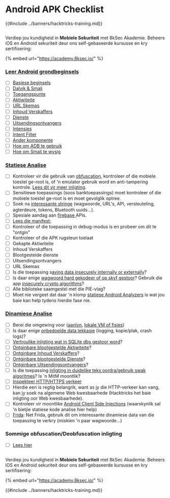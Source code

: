 # Android APK Checklist

{{#include ../banners/hacktricks-training.md}}

<figure><img src="/images/image (2).png" alt=""><figcaption></figcaption></figure>

Verdiep jou kundigheid in **Mobiele Sekuriteit** met 8kSec Akademie. Beheers iOS en Android sekuriteit deur ons self-gebaseerde kursusse en kry sertifisering:

{% embed url="https://academy.8ksec.io/" %}

### [Leer Android grondbeginsels](android-app-pentesting/#2-android-application-fundamentals)

- [ ] [Basiese beginsels](android-app-pentesting/#fundamentals-review)
- [ ] [Dalvik & Smali](android-app-pentesting/#dalvik--smali)
- [ ] [Toegangspunte](android-app-pentesting/#application-entry-points)
- [ ] [Aktiwiteite](android-app-pentesting/#launcher-activity)
- [ ] [URL Skemas](android-app-pentesting/#url-schemes)
- [ ] [Inhoud Verskaffers](android-app-pentesting/#services)
- [ ] [Dienste](android-app-pentesting/#services-1)
- [ ] [Uitsendingsontvangers](android-app-pentesting/#broadcast-receivers)
- [ ] [Intensies](android-app-pentesting/#intents)
- [ ] [Intent Filter](android-app-pentesting/#intent-filter)
- [ ] [Ander komponente](android-app-pentesting/#other-app-components)
- [ ] [Hoe om ADB te gebruik](android-app-pentesting/#adb-android-debug-bridge)
- [ ] [Hoe om Smali te wysig](android-app-pentesting/#smali)

### [Statiese Analise](android-app-pentesting/#static-analysis)

- [ ] Kontroleer vir die gebruik van [obfuscation](android-checklist.md#some-obfuscation-deobfuscation-information), kontroleer of die mobiele toestel ge-root is, of 'n emulator gebruik word en anti-tampering kontrole. [Lees dit vir meer inligting](android-app-pentesting/#other-checks).
- [ ] Sensitiewe toepassings (soos banktoepassings) moet kontroleer of die mobiele toestel ge-root is en moet gevolglik optree.
- [ ] Soek na [interessante stringe](android-app-pentesting/#looking-for-interesting-info) (wagwoorde, URL's, API, versleuteling, agterdeure, tokens, Bluetooth uuids...).
- [ ] Spesiale aandag aan [firebase ](android-app-pentesting/#firebase)APIs.
- [ ] [Lees die manifest:](android-app-pentesting/#basic-understanding-of-the-application-manifest-xml)
- [ ] Kontroleer of die toepassing in debug-modus is en probeer om dit te "ontgin"
- [ ] Kontroleer of die APK rugsteun toelaat
- [ ] Gekapte Aktiwiteite
- [ ] Inhoud Verskaffers
- [ ] Blootgestelde dienste
- [ ] Uitsendingsontvangers
- [ ] URL Skemas
- [ ] Is die toepassing s[aving data insecurely internally or externally](android-app-pentesting/#insecure-data-storage)?
- [ ] Is daar enige [wagwoord hard gekodeer of op skyf gestoor](android-app-pentesting/#poorkeymanagementprocesses)? Gebruik die app [insecurely crypto algorithms](android-app-pentesting/#useofinsecureandordeprecatedalgorithms)?
- [ ] Alle biblioteke saamgestel met die PIE-vlag?
- [ ] Moet nie vergeet dat daar 'n klomp [statiese Android Analyzers](android-app-pentesting/#automatic-analysis) is wat jou baie kan help tydens hierdie fase nie.

### [Dinamiese Analise](android-app-pentesting/#dynamic-analysis)

- [ ] Berei die omgewing voor ([aanlyn](android-app-pentesting/#online-dynamic-analysis), [lokale VM of fisies](android-app-pentesting/#local-dynamic-analysis))
- [ ] Is daar enige [onbedoelde data lekkasie](android-app-pentesting/#unintended-data-leakage) (logging, kopie/plak, crash logs)?
- [ ] [Vertroulike inligting wat in SQLite dbs gestoor word](android-app-pentesting/#sqlite-dbs)?
- [ ] [Ontginbare blootgestelde Aktiwiteite](android-app-pentesting/#exploiting-exported-activities-authorisation-bypass)?
- [ ] [Ontginbare Inhoud Verskaffers](android-app-pentesting/#exploiting-content-providers-accessing-and-manipulating-sensitive-information)?
- [ ] [Ontginbare blootgestelde Dienste](android-app-pentesting/#exploiting-services)?
- [ ] [Ontginbare Uitsendingsontvangers](android-app-pentesting/#exploiting-broadcast-receivers)?
- [ ] Is die toepassing [inligting in duidelike teks oordra/gebruik swak algoritmes](android-app-pentesting/#insufficient-transport-layer-protection)? Is 'n MitM moontlik?
- [ ] [Inspekteer HTTP/HTTPS verkeer](android-app-pentesting/#inspecting-http-traffic)
- [ ] Hierdie een is regtig belangrik, want as jy die HTTP-verkeer kan vang, kan jy soek na algemene Web kwesbaarhede (Hacktricks het baie inligting oor Web kwesbaarhede).
- [ ] Kontroleer vir moontlike [Android Client Side Injections](android-app-pentesting/#android-client-side-injections-and-others) (waarskynlik sal 'n bietjie statiese kode analise hier help)
- [ ] [Frida](android-app-pentesting/#frida): Net Frida, gebruik dit om interessante dinamiese data van die toepassing te verkry (miskien 'n paar wagwoorde...)

### Sommige obfuscation/Deobfuscation inligting

- [ ] [Lees hier](android-app-pentesting/#obfuscating-deobfuscating-code)

<figure><img src="/images/image (2).png" alt=""><figcaption></figcaption></figure>

Verdiep jou kundigheid in **Mobiele Sekuriteit** met 8kSec Akademie. Beheers iOS en Android sekuriteit deur ons self-gebaseerde kursusse en kry sertifisering:

{% embed url="https://academy.8ksec.io/" %}

{{#include ../banners/hacktricks-training.md}}
